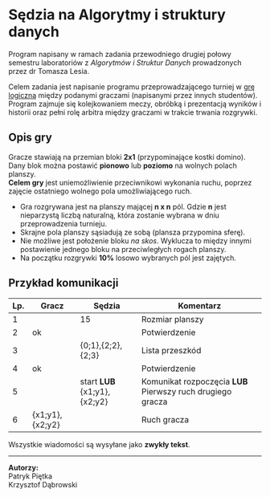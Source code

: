 # Sędzia na Algorytmy i struktury danych

Program napisany w ramach zadania przewodniego drugiej połowy semestru laboratoriów z _Algorytmów i Struktur Danych_ prowadzonych przez dr Tomasza Lesia.


Celem zadania jest napisanie programu przeprowadzającego turniej w [grę logiczną](##Opis-gry) między podanymi graczami (napisanymi przez innych studentów). Program zajmuje się kolejkowaniem meczy, obróbką i prezentacją wyników i historii oraz pełni rolę arbitra między graczami w trakcie trwania rozgrywki.

## Opis gry
Gracze stawiają na przemian bloki **2x1** (przypominające kostki domino). Dany blok można postawić **pionowo** lub **poziomo** na wolnych polach planszy.  
**Celem gry** jest uniemożliwienie przeciwnikowi wykonania ruchu, poprzez zajęcie ostatniego wolnego pola umożliwiającego ruch.

* Gra rozgrywana jest na planszy mającej **n x n** pól. Gdzie **n** jest nieparzystą liczbą naturalną, która zostanie wybrana w dniu przeprowadzenia turnieju.  
* Skrajne pola planszy sąsiadują ze sobą (plansza przypomina sferę).
* Nie możliwe jest położenie bloku _na skos_. Wyklucza to między innymi postawienie jednego bloku na przeciwległych rogach planszy.
* Na początku rozgrywki **10%** losowo wybranych pól jest zajętych.

## Przykład komunikacji
| Lp. | Gracz           | Sędzia                        | Komentarz                                                   |
|-----|-----------------|-------------------------------|-------------------------------------------------------------|
| 1   |                 | 15                            | Rozmiar planszy                                             |
| 2   | ok              |                               | Potwierdzenie                                               |
| 3   |                 | {0;1},{2;2},{2;3}             | Lista przeszkód                                             |
| 4   | ok              |                               | Potwierdzenie                                               |
| 5   |                 | start **LUB** {x1;y1},{x2;y2} | Komunikat rozpoczęcia **LUB** Pierwszy ruch drugiego gracza |
| 6   | {x1;y1},{x2;y2} |                               | Ruch gracza                                                 |

Wszystkie wiadomości są wysyłane jako **zwykły tekst**.

-----------------

**Autorzy:**  
Patryk Piętka  
Krzysztof Dąbrowski